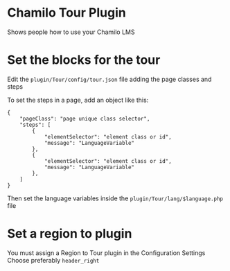 Chamilo Tour Plugin
===================

Shows people how to use your Chamilo LMS

# Set the blocks for the tour

Edit the `plugin/Tour/config/tour.json` file adding the page classes and steps

To set the steps in a page, add an object like this:
```
{
    "pageClass": "page unique class selector",
    "steps": [
        {
            "elementSelector": "element class or id",
            "message": "LanguageVariable"
        },
        {
            "elementSelector": "element class or id",
            "message": "LanguageVariable"
        },
    ]
}
```
Then set the language variables inside the `plugin/Tour/lang/$language.php` file

# Set a region to plugin

You must assign a Region to Tour plugin in the Configuration Settings
Choose preferably `header_right`